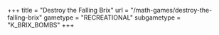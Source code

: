 +++
title = "Destroy the Falling Brix"
url = "/math-games/destroy-the-falling-brix"
gametype = "RECREATIONAL"
subgametype = "K_BRIX_BOMBS"
+++